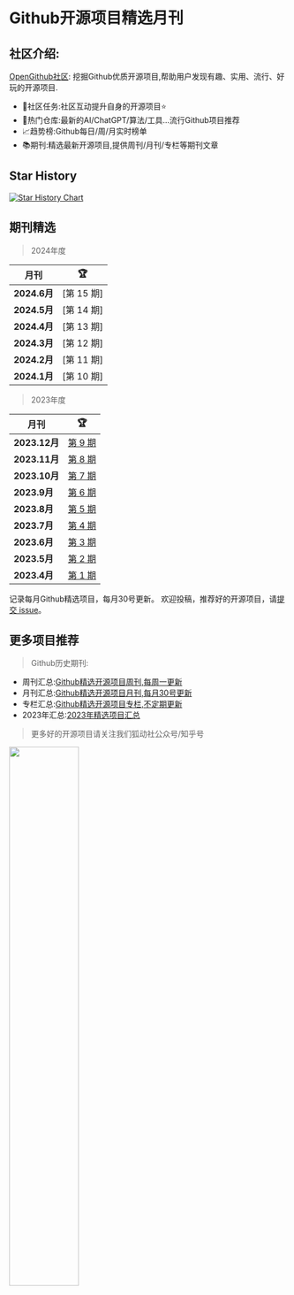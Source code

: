 # Github开源项目精选月刊


## 社区介绍:

[OpenGithub社区](http://open.itc.cn/): 挖掘Github优质开源项目,帮助用户发现有趣、实用、流行、好玩的开源项目.

- 🤝社区任务:社区互动提升自身的开源项目⭐
- 🌋热门仓库:最新的AI/ChatGPT/算法/工具...流行Github项目推荐
- 📈趋势榜:Github每日/周/月实时榜单
- 📚期刊:精选最新开源项目,提供周刊/月刊/专栏等期刊文章

## Star History

[![Star History Chart](https://api.star-history.com/svg?repos=OpenGithubs/monthly&type=Date)](https://star-history.com/#OpenGithubs/monthly&Date)

## 期刊精选

> 2024年度

| 月刊           | 🏆                       |
|--------------|--------------------------| 
| **2024.6月**  | [第 15 期] |
| **2024.5月**  | [第 14 期] |
| **2024.4月**  | [第 13 期]  |
| **2024.3月**  | [第 12 期]  |
| **2024.2月**  | [第 11 期] |
| **2024.1月**  | [第 10 期]  |

> 2023年度

| 月刊           | 🏆                       |
|--------------|--------------------------| 
| **2023.12月** | [第 9 期](2023/2023.12.md)  |
| **2023.11月** | [第 8 期](2023/2023.11.md) |
| **2023.10月** | [第 7 期](2023/2023.10.md) |
| **2023.9月**  | [第 6 期](2023/2023.9.md)  |
| **2023.8月**  | [第 5 期](2023/2023.8.md)  |
| **2023.7月**  | [第 4 期](2023/2023.7.md)  |
| **2023.6月**  | [第 3 期](2023/2023.6.md)  |
| **2023.5月**  | [第 2 期](2023/2023.5.md)  |
| **2023.4月**  | [第 1 期](2023/2023.4.md)  |

记录每月Github精选项目，每月30号更新。
欢迎投稿，推荐好的开源项目，请[提交 issue](https://github.com/OpenGithubs/monthly/issues)。

## 更多项目推荐

> Github历史期刊:

- 周刊汇总:[Github精选开源项目周刊,每周一更新](https://github.com/OpenGithubs/weekly)
- 月刊汇总:[Github精选开源项目月刊,每月30号更新](https://github.com/OpenGithubs/monthly)
- 专栏汇总:[Github精选开源项目专栏,不定期更新](https://github.com/OpenGithubs/selectedColumn)
- 2023年汇总:[2023年精选项目汇总](https://github.com/OpenGithubs/Summary2023)


> 更多好的开源项目请关注我们狐动社公众号/知乎号

<image src="http://photocdn.tv.sohu.com/img/q_mini/20230525/pic_org_ed11340c-cba7-4072-942a-69a9ec0bc251.png" style="width:50%">

